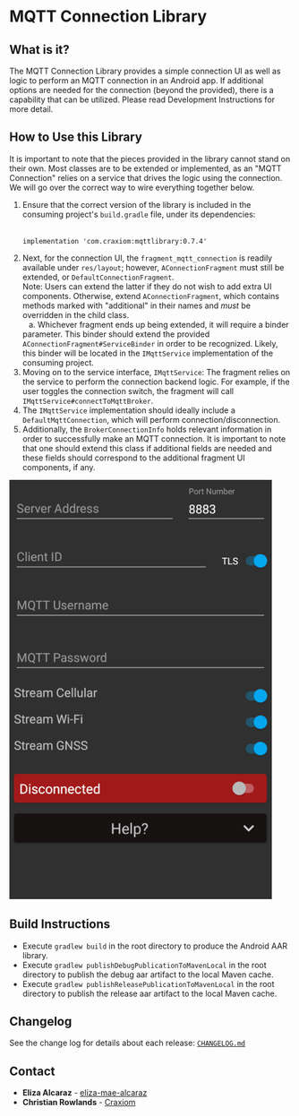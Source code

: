 # MQTT Connection Library

## What is it?
The MQTT Connection Library provides a simple connection UI as well as logic to perform an MQTT connection in an Android app. If additional options are needed for the connection (beyond the provided), there is a capability that can be utilized. Please read Development Instructions for more detail.

## How to Use this Library
It is important to note that the pieces provided in the library cannot stand on their own. Most classes are to be extended or implemented, as an "MQTT Connection" relies on a service that drives the logic using the connection. We will go over the correct way to wire everything together below.
1. Ensure that the correct version of the library is included in the consuming project's `build.gradle` file, under its dependencies:<br><br>
   ```
   implementation 'com.craxiom:mqttlibrary:0.7.4'
   ```
2. Next, for the connection UI, the `fragment_mqtt_connection` is readily available under `res/layout`; however, `AConnectionFragment` must still be extended, or `DefaultConnectionFragment`.<br>Note: Users can extend the latter if they do not wish to add extra UI components. Otherwise, extend `AConnectionFragment`, which contains methods marked with "additional" in their names and <i>must</i> be overridden in the child class.<br>
  &ensp; a. Whichever fragment ends up being extended, it will require a binder parameter. This binder should extend the provided `AConnectionFragment#ServiceBinder` in order to be recognized. Likely, this binder will be located in the `IMqttService` implementation of the consuming project.
3. Moving on to the service interface, `IMqttService`: The fragment relies on the service to perform the connection backend logic. For example, if the user toggles the connection switch, the fragment will call `IMqttService#connectToMqttBroker`.
4. The `IMqttService` implementation should ideally include a `DefaultMqttConnection`, which will perform connection/disconnection.
5. Additionally, the `BrokerConnectionInfo` holds relevant information in order to successfully make an MQTT connection. It is important to note that one should extend this class if additional fields are needed and these fields should correspond to the additional fragment UI components, if any.

![Example UI](screenshots/additional_fields.png "Example Connection UI With Additional Fields")


## Build Instructions
 - Execute `gradlew build` in the root directory to produce the Android AAR library.
 - Execute `gradlew publishDebugPublicationToMavenLocal` in the root directory to publish the debug aar artifact to the local Maven cache.
 - Execute `gradlew publishReleasePublicationToMavenLocal` in the root directory to publish the release aar artifact to the local Maven cache.


## Changelog

See the change log for details about each release: [`CHANGELOG.md`](CHANGELOG.md)

## Contact
* **Eliza Alcaraz** - [eliza-mae-alcaraz](https://github.com/eliza-mae-alcaraz)
* **Christian Rowlands** - [Craxiom](https://github.com/christianrowlands)
